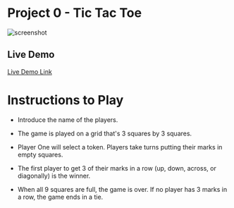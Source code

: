 # Project 0 - Tic Tac Toe

![screenshot](images/TickTacToe.png)

## Live Demo

[Live Demo Link](https://kimberleyfaith.github.io/project0/)

# Instructions to Play

- Introduce the name of the players.

- The game is played on a grid that's 3 squares by 3 squares.

- Player One will select a token. Players take turns putting their marks in empty squares.

- The first player to get 3 of their marks in a row (up, down, across, or diagonally) is the winner.

- When all 9 squares are full, the game is over. If no player has 3 marks in a row, the game ends in a tie.
